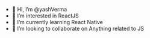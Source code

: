 - 👋 Hi, I’m @yashVerma
- 👀 I’m interested in ReactJS
- 🌱 I’m currently learning React Native
- 💞️ I’m looking to collaborate on Anything related to JS


<!---
vsazzy/vsazzy is a ✨ special ✨ repository because its `README.md` (this file) appears on your GitHub profile.
You can click the Preview link to take a look at your changes.
--->
